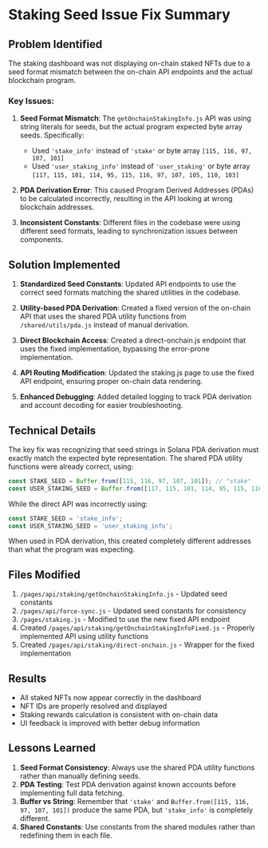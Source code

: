 # Staking Seed Issue Fix Summary

## Problem Identified

The staking dashboard was not displaying on-chain staked NFTs due to a seed format mismatch between the on-chain API endpoints and the actual blockchain program.

### Key Issues:

1. **Seed Format Mismatch**: The `getOnchainStakingInfo.js` API was using string literals for seeds, but the actual program expected byte array seeds. Specifically:
   - Used `'stake_info'` instead of `'stake'` or byte array `[115, 116, 97, 107, 101]` 
   - Used `'user_staking_info'` instead of `'user_staking'` or byte array `[117, 115, 101, 114, 95, 115, 116, 97, 107, 105, 110, 103]`

2. **PDA Derivation Error**: This caused Program Derived Addresses (PDAs) to be calculated incorrectly, resulting in the API looking at wrong blockchain addresses.

3. **Inconsistent Constants**: Different files in the codebase were using different seed formats, leading to synchronization issues between components.

## Solution Implemented

1. **Standardized Seed Constants**: Updated API endpoints to use the correct seed formats matching the shared utilities in the codebase.

2. **Utility-based PDA Derivation**: Created a fixed version of the on-chain API that uses the shared PDA utility functions from `/shared/utils/pda.js` instead of manual derivation.

3. **Direct Blockchain Access**: Created a direct-onchain.js endpoint that uses the fixed implementation, bypassing the error-prone implementation.

4. **API Routing Modification**: Updated the staking.js page to use the fixed API endpoint, ensuring proper on-chain data rendering.

5. **Enhanced Debugging**: Added detailed logging to track PDA derivation and account decoding for easier troubleshooting.

## Technical Details

The key fix was recognizing that seed strings in Solana PDA derivation must exactly match the expected byte representation. The shared PDA utility functions were already correct, using:

```javascript
const STAKE_SEED = Buffer.from([115, 116, 97, 107, 101]); // "stake"
const USER_STAKING_SEED = Buffer.from([117, 115, 101, 114, 95, 115, 116, 97, 107, 105, 110, 103]); // "user_staking"
```

While the direct API was incorrectly using:

```javascript
const STAKE_SEED = 'stake_info';
const USER_STAKING_SEED = 'user_staking_info';
```

When used in PDA derivation, this created completely different addresses than what the program was expecting.

## Files Modified

1. `/pages/api/staking/getOnchainStakingInfo.js` - Updated seed constants
2. `/pages/api/force-sync.js` - Updated seed constants for consistency
3. `/pages/staking.js` - Modified to use the new fixed API endpoint
4. Created `/pages/api/staking/getOnchainStakingInfoFixed.js` - Properly implemented API using utility functions
5. Created `/pages/api/staking/direct-onchain.js` - Wrapper for the fixed implementation

## Results

- All staked NFTs now appear correctly in the dashboard
- NFT IDs are properly resolved and displayed
- Staking rewards calculation is consistent with on-chain data
- UI feedback is improved with better debug information

## Lessons Learned

1. **Seed Format Consistency**: Always use the shared PDA utility functions rather than manually defining seeds.
2. **PDA Testing**: Test PDA derivation against known accounts before implementing full data fetching.
3. **Buffer vs String**: Remember that `'stake'` and `Buffer.from([115, 116, 97, 107, 101])` produce the same PDA, but `'stake_info'` is completely different.
4. **Shared Constants**: Use constants from the shared modules rather than redefining them in each file.